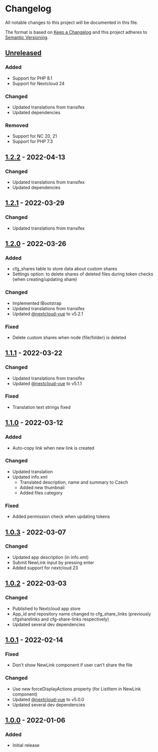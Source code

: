 # Changelog
All notable changes to this project will be documented in this file.

The format is based on [Keep a Changelog](http://keepachangelog.com/en/1.0.0/)
and this project adheres to [Semantic Versioning](http://semver.org/spec/v2.0.0.html).

## [Unreleased]

### Added

- Support for PHP 8.1
- Support for Nextcloud 24

### Changed

- Updated translations from transifex
- Updated dependencies

### Removed

- Support for NC 20, 21
- Support for PHP 7.3

## [1.2.2] - 2022-04-13

### Changed

- Updated translations from transifex
- Updated dependencies


## [1.2.1] - 2022-03-29

### Changed

- Updated translations from transifex

## [1.2.0] - 2022-03-26

### Added

- cfg_shares table to store data about custom shares
- Settings option: to delete shares of deleted files during token checks (when creating/updating share)

### Changed

- Implemented IBootstrap
- Updated translations from transifex
- Updated [@nextcloud-vue](https://github.com/nextcloud/nextcloud-vue) to v5.2.1

### Fixed

- Delete custom shares when node (file/folder) is deleted

## [1.1.1] - 2022-03-22

### Changed

- Updated translations from transifex
- Updated [@nextcloud-vue](https://github.com/nextcloud/nextcloud-vue) to v5.1.1

### Fixed

- Translation text strings fixed

## [1.1.0] - 2022-03-12

### Added

- Auto-copy link when new link is created

### Changed

- Updated translation
- Updated info.xml
  - Translated description, name and summary to Czech
  - Added new thumbnail
  - Added files category

### Fixed

- Added permission check when updating tokens

## [1.0.3] - 2022-03-07

### Changed

- Updated app description (in info.xml)
- Submit NewLink input by pressing enter
- Added support for nextcloud 23

## [1.0.2] - 2022-03-03

### Changed

- Published to Nextcloud app store
- App_id and repository name changed to cfg_share_links (previously cfgsharelinks and cfg-share-links respectively)
- Updated several dev dependencies

## [1.0.1] - 2022-02-14

### Fixed

- Don't show NewLink component if user can't share the file

### Changed

- Use new forceDisplayActions property (for ListItem in NewLink component)
- Updated [@nextcloud-vue](https://github.com/nextcloud/nextcloud-vue) to v5.0.0
- Updated several dev dependencies

## [1.0.0] - 2022-01-06

### Added

- Initial release

[Unreleased]: https://github.com/jimmyl0l3c/cfg_share_links/compare/v1.2.2...HEAD
[1.2.2]: https://github.com/jimmyl0l3c/cfg_share_links/compare/v1.2.1...v1.2.2
[1.2.1]: https://github.com/jimmyl0l3c/cfg_share_links/compare/v1.2.0...v1.2.1
[1.2.0]: https://github.com/jimmyl0l3c/cfg_share_links/compare/v1.1.1...v1.2.0
[1.1.1]: https://github.com/jimmyl0l3c/cfg_share_links/compare/v1.1.0...v1.1.1
[1.1.0]: https://github.com/jimmyl0l3c/cfg_share_links/compare/v1.0.3...v1.1.0
[1.0.3]: https://github.com/jimmyl0l3c/cfg_share_links/compare/v1.0.2...v1.0.3
[1.0.2]: https://github.com/jimmyl0l3c/cfg_share_links/compare/v1.0.1...v1.0.2
[1.0.1]: https://github.com/jimmyl0l3c/cfg_share_links/compare/v1.0.0...v1.0.1
[1.0.0]: https://github.com/jimmyl0l3c/cfg_share_links/releases/tag/v1.0.0
